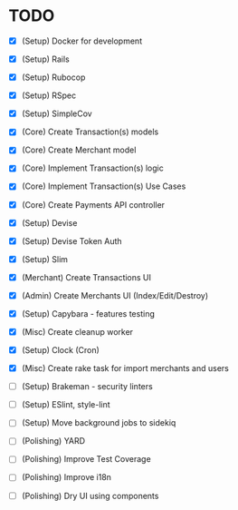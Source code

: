 
# TODO

- [x] (Setup) Docker for development
- [x] (Setup) Rails
- [x] (Setup) Rubocop
- [x] (Setup) RSpec
- [x] (Setup) SimpleCov
- [x] (Core) Create Transaction(s) models
- [x] (Core) Create Merchant model 
- [X] (Core) Implement Transaction(s) logic
- [x] (Core) Implement Transaction(s) Use Cases
- [x] (Core) Create Payments API controller
- [x] (Setup) Devise
- [x] (Setup) Devise Token Auth
- [x] (Setup) Slim
- [x] (Merchant) Create Transactions UI
- [x] (Admin) Create Merchants UI (Index/Edit/Destroy)
- [x] (Setup) Capybara - features testing 
- [x] (Misc) Create cleanup worker 
- [x] (Setup) Clock (Cron)
- [x] (Misc) Create rake task for import merchants and users
- [ ] (Setup) Brakeman - security linters
- [ ] (Setup) ESlint, style-lint
- [ ] (Setup) Move background jobs to sidekiq
- [ ] (Polishing) YARD
- [ ] (Polishing) Improve Test Coverage
- [ ] (Polishing) Improve i18n
- [ ] (Polishing) Dry UI using components

